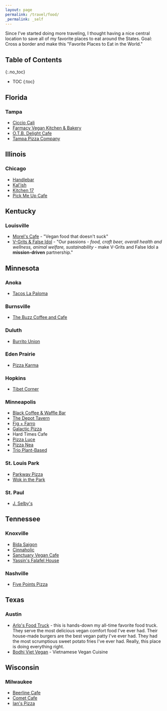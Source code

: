 ```yaml
---
layout: page
permalink: /travel/food/
_permalink: _self
---
```


Since I've started doing more traveling, I thought having a nice central
location to save all of my favorite places to eat around the States.
Goal: Cross a border and make this "Favorite Places to Eat in the World."

## Table of Contents
{:.no_toc}
* TOC
{:toc}

## Florida

### Tampa

* [Ciccio Cali](http://www.cicciocali.com/)
* [Farmacy Vegan Kitchen & Bakery](https://farmacyvegankitchen.com/)
* [O.T.B. Delight Cafe](http://otbdelightcafe.com/)
* [Tampa Pizza Company](https://tampapizzacompany.com/)

## Illinois

### Chicago

* [Handlebar](https://www.handlebarchicago.com/)
* [Kal'ish](https://www.kalishvegan.com/)
* [Kitchen 17](https://www.kitchen17.com/)
* [Pick Me Up Cafe](http://pmucafe.com/)

## Kentucky

### Louisville

* [Morel's Cafe](https://www.morelscafe.com/) \- "Vegan food that doesn't suck"
* [V-Grits & False Idol](https://www.vgrits.com/) \- "Our passions -
  _food, craft beer, overall health and wellness, animal welfare,
  sustainability_ \- make V-Grits and False Idol a **mission-driven**
  partnership."

## Minnesota

### Anoka

* [Tacos La Paloma](https://tacoslapaloma.weebly.com/)

### Burnsville

* [The Buzz Coffee and Cafe](https://buzzcoffeeandcafe.com/)

### Duluth

* [Burrito Union](http://burritounion.com/)

### Eden Prairie

* [Pizza Karma](https://pizzakarma.com/)

### Hopkins

* [Tibet Corner](http://www.tibet-corner.com/)

### Minneapolis

* [Black Coffee & Waffle Bar](https://blackcoffeeandwaffle.com/)
* [The Depot Tavern](https://thedepottavern.com/)
* [Fig + Farro](https://www.figandfarro.com/)
* [Galactic Pizza](http://galacticpizza.com/)
* Hard Times Cafe
* [Pizza Luce](https://pizzaluce.com/)
* [Pizza Nea](http://www.pizzanea.com/)
* [Trio Plant-Based](https://www.trioplantbased.com/)

### St. Louis Park

* [Parkway Pizza](https://www.parkwaypizzamn.com/)
* [Wok in the Park](http://wokintheparkrestaurant.com/)

### St. Paul

* [J. Selby's](http://www.jselbys.com/)

## Tennessee

### Knoxville

* [Bida Saigon](https://www.bidasaigoncafe.com/)
* [Cinnaholic](https://www.cinnaholic.com/)
* [Sanctuary Vegan Cafe](http://sanctuaryvegancafe.net/)
* [Yassin's Falafel House](http://www.yassinsfalafelhouse.com/)

### Nashville

* [Five Points Pizza](https://fivepointspizza.com/)

## Texas

### Austin

* [Arlo's Food Truck](https://arloscurbside.com/) \- this is hands-down
  my all-time favorite food truck. They serve the most delicious vegan
  comfort food I've ever had. Their house-made burgers are the best
  vegan patty I've ever had. They had the most scrumptious sweet potato
  fries I've ever had. Really, this place is doing everything right.
* [Bodhi Viet Vegan](http://www.bodhivietvegan.com/) \- Vietnamese Vegan Cuisine

## Wisconsin

### Milwaukee

* [Beerline Cafe](http://www.beerlinecafe.com/)
* [Comet Cafe](https://www.thecometcafe.com/)
* [Ian's Pizza](https://ianspizza.com)
